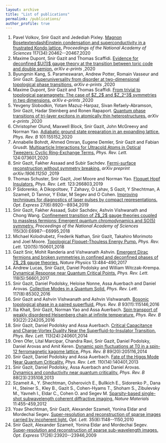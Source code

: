 ```yaml
---
layout: archive
title: "List of publications"
permalink: /publications/
author_profile: true
---
```

<ol><li>Pavel Volkov, Snir Gazit and Jedediah Pixley. <a href="https://www.pnas.org/content/117/34/20462">Magnon BosetextendashEinstein condensation and superconductivity in a frustrated Kondo lattice.</a><em> Proceedings of the National Academy of Sciences</em> 117(34):20462--20467,2020</li><li>Maxime Dupont, Snir Gazit and Thomas Scaffidi. <a href="https://arxiv.org/abs/2008.06509">Evidence for deconfined $U(1)$ gauge theory at the transition between toric code and double semion.</a><em> arXiv e-prints</em> ,2020</li><li>Byungmin Kang, S. Parameswaran, Andrew Potter, Romain Vasseur and Snir Gazit. <a href="https://arxiv.org/abs/2008.09617">Superuniversality from disorder at two-dimensional topological phase transitions.</a><em> arXiv e-prints</em> ,2020</li><li>Maxime Dupont, Snir Gazit and Thomas Scaffidi. <a href="https://arxiv.org/abs/2008.11206">From trivial to topological paramagnets: The case of $Z_2$ and $Z_2^3$ symmetries in two dimensions.</a><em> arXiv e-prints</em> ,2020</li><li>Yevgeny Slobodkin, Yotam Mazuz-Harpaz, Sivan Refaely-Abramson, Snir Gazit, Hadar Steinberg and Ronen Rapaport. <a href="https://arxiv.org/abs/2004.06687">Quantum phase transitions of tri-layer excitons in atomically thin heterostructures.</a><em> arXiv e-prints</em> ,2020</li><li>Christopher Olund, Maxwell Block, Snir Gazit, John McGreevy and Norman Yao. <a href="https://link.aps.org/doi/10.1103/PhysRevB.101.155152">Adiabatic ground state preparation in an expanding lattice.</a><em> Phys. Rev. B</em> 101:155152,2020</li><li>Annabelle Bohrdt, Ahmed Omran, Eugene Demler, Snir Gazit and Fabian Grusdt. <a href="https://link.aps.org/doi/10.1103/PhysRevLett.124.073601">Multiparticle Interactions for Ultracold Atoms in Optical Tweezers: Cyclic Ring-Exchange Terms.</a><em> Phys. Rev. Lett.</em> 124:073601,2020</li><li>Snir Gazit, Fakher Assaad and Subir Sachdev. <a href="https://arxiv.org/abs/1906.11250">Fermi-surface reconstruction without symmetry breaking.</a><em> arXiv preprint arXiv:1906.11250</em> ,2019</li><li>Thomas Schuster, Snir Gazit, Joel Moore and Norman Yao. <a href="https://link.aps.org/doi/10.1103/PhysRevLett.123.266803">Floquet Hopf Insulators.</a><em> Phys. Rev. Lett.</em> 123:266803,2019</li><li>P Sidorenko, A Dikopoltsev, T Zahavy, O Lahav, S Gazit, Y Shechtman, A Szameit, D Tannor, Y Eldar, M Segev and O Cohen. <a href="http://www.opticsexpress.org/abstract.cfm?URI=oe-27-6-8920">Improving techniques for diagnostics of laser pulses by compact representations.</a><em> Opt. Express</em> 27(6):8920--8934,2019</li><li>Snir Gazit, Fakher Assaad, Subir Sachdev, Ashvin Vishwanath and Chong Wang. <a href="https://www.pnas.org/content/115/30/E6987">Confinement transition of Z$_2$ gauge theories coupled to massless fermions: Emergent quantum chromodynamics and SO(5) symmetry.</a><em> Proceedings of the National Academy of Sciences</em> 115(30):E6987--E6995,2018</li><li>Michael Kolodrubetz, Frederik Nathan, Snir Gazit, Takahiro Morimoto and Joel Moore. <a href="https://link.aps.org/doi/10.1103/PhysRevLett.120.150601">Topological Floquet-Thouless Energy Pump.</a><em> Phys. Rev. Lett.</em> 120(15):150601,2018</li><li>Gazit Snir, Mohit Randeria and Vishwanath Ashvin. <a href="https://doi.org/10.1038/nphys4028">Emergent Dirac fermions and broken symmetries in confined and deconfined phases of Z$_2$ gauge theories.</a><em> Nature Physics</em> 13:484–490,2017</li><li>Andrew Lucas, Snir Gazit, Daniel Podolsky and William Witczak-Krempa. <a href="https://link.aps.org/doi/10.1103/PhysRevLett.118.056601">Dynamical Response near Quantum Critical Points.</a><em> Phys. Rev. Lett.</em> 118(5):56601,2017</li><li>Snir Gazit, Daniel Podolsky, Heloise Nonne, Assa Auerbach and Daniel Arovas. <a href="https://link.aps.org/doi/10.1103/PhysRevLett.117.085302">Collective Modes in a Quantum Solid.</a><em> Phys. Rev. Lett.</em> 117(8):85302,2016</li><li>Snir Gazit and Ashvin Vishwanath and Ashvin Vishwanath. <a href="https://link.aps.org/doi/10.1103/PhysRevB.93.115146">Bosonic topological phase in a paired superfluid.</a><em> Phys. Rev. B</em> 93(11):115146,2016</li><li>Ilia Khait, Snir Gazit, Norman Yao and Assa Auerbach. <a href="https://link.aps.org/doi/10.1103/PhysRevB.93.224205">Spin transport of weakly disordered Heisenberg chain at infinite temperature.</a><em> Phys. Rev. B</em> 93(22):224205,2016</li><li>Snir Gazit, Daniel Podolsky and Assa Auerbach. <a href="https://link.aps.org/doi/10.1103/PhysRevLett.113.240601">Critical Capacitance and Charge-Vortex Duality Near the Superfluid-to-Insulator Transition.</a><em> Phys. Rev. Lett.</em> 113(24):240601,2014</li><li>Oren Ofer, Lital Marcipar, Chandra Ravi, Snir Gazit, Daniel Podolsky, Daniel Arovas and Amit Keren. <a href="https://link.aps.org/doi/10.1103/PhysRevB.89.205116">Dynamic spin fluctuations at T0 in a spin-12 ferromagnetic kagome lattice.</a><em> Phys. Rev. B</em> 89(20):205116,2014</li><li>Snir Gazit, Daniel Podolsky and Assa Auerbach. <a href="https://link.aps.org/doi/10.1103/PhysRevLett.110.140401">Fate of the Higgs Mode Near Quantum Criticality.</a><em> Phys. Rev. Lett.</em> 110(14):140401,2013</li><li>Snir Gazit, Daniel Podolsky, Assa Auerbach and Daniel Arovas. <a href="https://link.aps.org/doi/10.1103/PhysRevB.88.235108">Dynamics and conductivity near quantum criticality.</a><em> Phys. Rev. B</em> 88(23):235108,2013</li><li>Szameit A., Y. Shechtman, Osherovich E., Bullkich E., Sidorenko P., Dana H., Steiner S., Kley B., Gazit S., Cohen-Hyams T., Shoham S., Zibulevsky M., Yavneh I., Eldar C., Cohen O. and Segev M. <a href="https://doi.org/10.1038/nmat3289">Sparsity-based single-shot subwavelength coherent diffractive imaging.</a><em> Nature Materials</em> 11:455–459,2012</li><li>Yoav Shechtman, Snir Gazit, Alexander Szameit, Yonina Eldar and Mordechai Segev. <a href="http://ol.osa.org/abstract.cfm?URI=ol-35-8-1148">Super-resolution and reconstruction of sparse images carried by incoherent light.</a><em> Opt. Lett.</em> 35(8):1148--1150,2010</li><li>Snir Gazit, Alexander Szameit, Yonina Eldar and Mordechai Segev. <a href="http://www.opticsexpress.org/abstract.cfm?URI=oe-17-26-23920">Super-resolution and reconstruction of sparse sub-wavelength images.</a><em> Opt. Express</em> 17(26):23920--23946,2009</li></ol>
